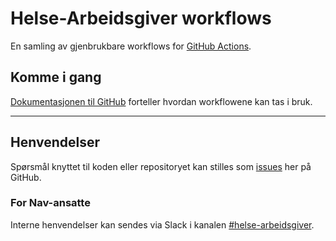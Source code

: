 # Helse-Arbeidsgiver workflows

En samling av gjenbrukbare workflows for [GitHub Actions](https://github.com/features/actions).

## Komme i gang

[Dokumentasjonen til GitHub](https://docs.github.com/en/actions/how-tos/reuse-automations/reuse-workflows) forteller hvordan workflowene kan tas i bruk.

---

## Henvendelser

Spørsmål knyttet til koden eller repositoryet kan stilles som [issues](https://github.com/navikt/hag-workflows/issues/new) her på GitHub.

### For Nav-ansatte

Interne henvendelser kan sendes via Slack i kanalen [#helse-arbeidsgiver](https://nav-it.slack.com/archives/CSMN6320N).
